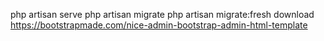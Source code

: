 php artisan serve
php artisan migrate
php artisan migrate:fresh
download https://bootstrapmade.com/nice-admin-bootstrap-admin-html-template
